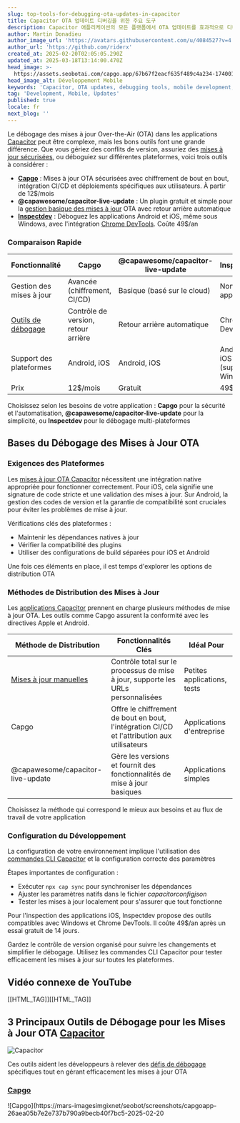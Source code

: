 ```yaml
---
slug: top-tools-for-debugging-ota-updates-in-capacitor
title: Capacitor OTA 업데이트 디버깅을 위한 주요 도구
description: Capacitor 애플리케이션의 모든 플랫폼에서 OTA 업데이트를 효과적으로 디버깅하기 위한 필수 도구와 전략을 알아보세요.
author: Martin Donadieu
author_image_url: 'https://avatars.githubusercontent.com/u/4084527?v=4'
author_url: 'https://github.com/riderx'
created_at: 2025-02-20T02:05:05.290Z
updated_at: 2025-03-18T13:14:00.470Z
head_image: >-
  https://assets.seobotai.com/capgo.app/67b67f2eacf635f489c4a234-1740017141105.jpg
head_image_alt: Développement Mobile
keywords: 'Capacitor, OTA updates, debugging tools, mobile development, app updates'
tag: 'Development, Mobile, Updates'
published: true
locale: fr
next_blog: ''
---
```


Le débogage des mises à jour Over-the-Air (OTA) dans les applications [Capacitor](https://capacitorjscom/) peut être complexe, mais les bons outils font une grande différence. Que vous gériez des conflits de version, assuriez des [mises à jour sécurisées](https://capgoapp/docs/plugin/cloud-mode/hybrid-update/), ou déboguiez sur différentes plateformes, voici trois outils à considérer :

-   **[Capgo](https://capgoapp/)** : Mises à jour OTA sécurisées avec chiffrement de bout en bout, intégration CI/CD et déploiements spécifiques aux utilisateurs. À partir de 12$/mois
-   **@capawesome/capacitor-live-update** : Un plugin gratuit et simple pour la [gestion basique des mises à jour](https://capgoapp/docs/plugin/cloud-mode/manual-update/) OTA avec retour arrière automatique
-   **[Inspectdev](https://inspectdev/)** : Déboguez les applications Android et iOS, même sous Windows, avec l'intégration [Chrome DevTools](https://developerchromecom/docs/devtools). Coûte 49$/an

### Comparaison Rapide

| Fonctionnalité | Capgo | @capawesome/capacitor-live-update | Inspectdev |
| --- | --- | --- | --- |
| Gestion des mises à jour | Avancée (chiffrement, CI/CD) | Basique (basé sur le cloud) | Non applicable |
| [Outils de débogage](https://capgoapp/docs/plugin/debugging/) | Contrôle de version, retour arrière | Retour arrière automatique | Chrome DevTools |
| Support des plateformes | Android, iOS | Android, iOS | Android, iOS (support Windows) |
| Prix | 12$/mois | Gratuit | 49$/an |

Choisissez selon les besoins de votre application : **Capgo** pour la sécurité et l'automatisation, **@capawesome/capacitor-live-update** pour la simplicité, ou **Inspectdev** pour le débogage multi-plateformes

## Bases du Débogage des Mises à Jour OTA

### Exigences des Plateformes

Les [mises à jour OTA Capacitor](https://capgoapp/ja/) nécessitent une intégration native appropriée pour fonctionner correctement. Pour iOS, cela signifie une signature de code stricte et une validation des mises à jour. Sur Android, la gestion des codes de version et la garantie de compatibilité sont cruciales pour éviter les problèmes de mise à jour.

Vérifications clés des plateformes :

-   Maintenir les dépendances natives à jour
-   Vérifier la compatibilité des plugins
-   Utiliser des configurations de build séparées pour iOS et Android

Une fois ces éléments en place, il est temps d'explorer les options de distribution OTA

### Méthodes de Distribution des Mises à Jour

Les [applications Capacitor](https://capgoapp/blog/capacitor-comprehensive-guide/) prennent en charge plusieurs méthodes de mise à jour OTA. Les outils comme Capgo assurent la conformité avec les directives Apple et Android.

| Méthode de Distribution | Fonctionnalités Clés | Idéal Pour |
| --- | --- | --- |
| [Mises à jour manuelles](https://capgoapp/docs/plugin/cloud-mode/manual-update/) | Contrôle total sur le processus de mise à jour, supporte les URLs personnalisées | Petites applications, tests |
| Capgo | Offre le chiffrement de bout en bout, l'intégration CI/CD et l'attribution aux utilisateurs | Applications d'entreprise |
| @capawesome/capacitor-live-update | Gère les versions et fournit des fonctionnalités de mise à jour basiques | Applications simples |

Choisissez la méthode qui correspond le mieux aux besoins et au flux de travail de votre application

### Configuration du Développement

La configuration de votre environnement implique l'utilisation des [commandes CLI Capacitor](https://capgoapp/docs/cli/commands/) et la configuration correcte des paramètres

Étapes importantes de configuration :

-   Exécuter `npx cap sync` pour synchroniser les dépendances
-   Ajuster les paramètres natifs dans le fichier _capacitorconfigjson_
-   Tester les mises à jour localement pour s'assurer que tout fonctionne

Pour l'inspection des applications iOS, Inspectdev propose des outils compatibles avec Windows et Chrome DevTools. Il coûte 49$/an après un essai gratuit de 14 jours.

Gardez le contrôle de version organisé pour suivre les changements et simplifier le débogage. Utilisez les commandes CLI Capacitor pour tester efficacement les mises à jour sur toutes les plateformes.

## Vidéo connexe de YouTube

[[HTML_TAG]][[HTML_TAG]]

## 3 Principaux Outils de Débogage pour les Mises à Jour OTA [Capacitor](https://capacitorjscom/)

![Capacitor](https://mars-imagesimgixnet/seobot/screenshots/capacitorjscom-4c1a6a7e452082d30f5bff9840b00b7d-2025-02-20jpg?auto=compress)

Ces outils aident les développeurs à relever des [défis de débogage](https://capgoapp/docs/plugin/debugging/) spécifiques tout en gérant efficacement les mises à jour OTA

### [Capgo](https://capgoapp)

![Capgo](https://mars-imagesimgixnet/seobot/screenshots/capgoapp-26aea05b7e2e737b790a9becb40f7bc5-2025-02-20